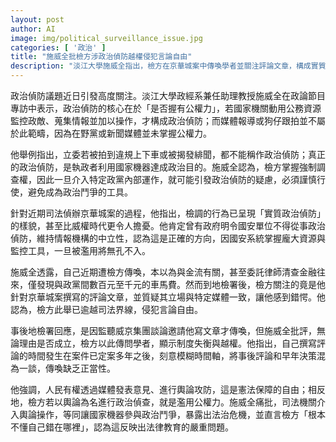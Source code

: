 ```yaml
---
layout: post
author: AI
image: img/political_surveillance_issue.jpg
categories: [ '政治' ]
title: "施威全批檢方涉政治偵防越權侵犯言論自由"  
description: "淡江大學施威全指出，檢方在京華城案中傳喚學者並關注評論文章，構成實質政治偵防，濫用公權力介入輿論，暴露法治危機。"  "
---
```

政治偵防議題近日引發高度關注。淡江大學政經系兼任助理教授施威全在政論節目專訪中表示，政治偵防的核心在於「是否握有公權力」，若國家機關動用公務資源監控政敵、蒐集情報並加以操作，才構成政治偵防；而媒體報導或狗仔跟拍並不屬於此範疇，因為在野黨或新聞媒體並未掌握公權力。  

他舉例指出，立委若被拍到違規上下車或被揭發緋聞，都不能稱作政治偵防；真正的政治偵防，是執政者利用國家機器達成政治目的。施威全認為，檢方掌握強制調查權，因此一旦介入特定政黨內部運作，就可能引發政治偵防的疑慮，必須謹慎行使，避免成為政治鬥爭的工具。  

針對近期司法偵辦京華城案的過程，他指出，檢調的行為已呈現「實質政治偵防」的樣貌，甚至比威權時代更令人擔憂。他肯定曾有政府明令國安單位不得從事政治偵防，維持情報機構的中立性，認為這是正確的方向，因國安系統掌握龐大資源與監控工具，一旦被濫用將無孔不入。  

施威全透露，自己近期遭檢方傳喚，本以為與金流有關，甚至委託律師清查金融往來，僅發現與政黨間數百元至千元的車馬費。然而到地檢署後，檢方關注的竟是他針對京華城案撰寫的評論文章，並質疑其立場與特定媒體一致，讓他感到錯愕。他認為，檢方此舉已逾越司法界線，侵犯言論自由。  

事後地檢署回應，是因監聽威京集團談論邀請他寫文章才傳喚，但施威全批評，無論理由是否成立，檢方以此傳問學者，顯示制度失衡與越權。他指出，自己撰寫評論的時間發生在案件已定案多年之後，刻意模糊時間軸，將事後評論和早年決策混為一談，傳喚缺乏正當性。  

他強調，人民有權透過媒體發表意見、進行輿論攻防，這是憲法保障的自由；相反地，檢方若以輿論為名進行政治偵查，就是濫用公權力。施威全痛批，司法機關介入輿論操作，等同讓國家機器參與政治鬥爭，暴露出法治危機，並直言檢方「根本不懂自己錯在哪裡」，認為這反映出法律教育的嚴重問題。  